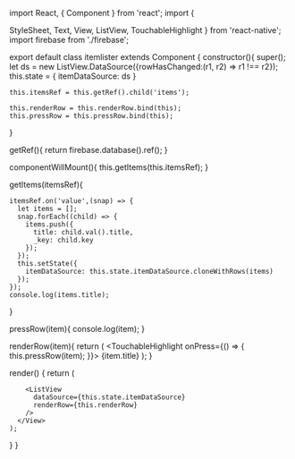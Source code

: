 import React, { Component } from 'react';
import {

  StyleSheet,
  Text,
  View,
  ListView,
  TouchableHighlight
} from 'react-native';
import firebase from './firebase';

 



export default class itemlister extends Component {
  constructor(){
    super();
    let ds = new ListView.DataSource({rowHasChanged:(r1, r2) => r1 !== r2});
    this.state = {
      itemDataSource: ds
    }

    this.itemsRef = this.getRef().child('items');

    this.renderRow = this.renderRow.bind(this);
    this.pressRow = this.pressRow.bind(this);
  }

  getRef(){
    return firebase.database().ref();
  }

  componentWillMount(){
     this.getItems(this.itemsRef);
  }



  getItems(itemsRef){
   
    itemsRef.on('value',(snap) => {
      let items = [];
      snap.forEach((child) => {
        items.push({
          title: child.val().title,
          _key: child.key
        });
      });
      this.setState({
        itemDataSource: this.state.itemDataSource.cloneWithRows(items)
      });
    });
    console.log(items.title);
    
  }

  pressRow(item){
    console.log(item);
  }

  renderRow(item){
    return (
      <TouchableHighlight onPress={() => {
        this.pressRow(item);
      }}>
        <View >
          <Text >{item.title}</Text>
        </View>
      </TouchableHighlight>
    );
  }

  render() {
    return (
      <View >
       
        <ListView
          dataSource={this.state.itemDataSource}
          renderRow={this.renderRow}
        />
      </View>
    );
  }
}


